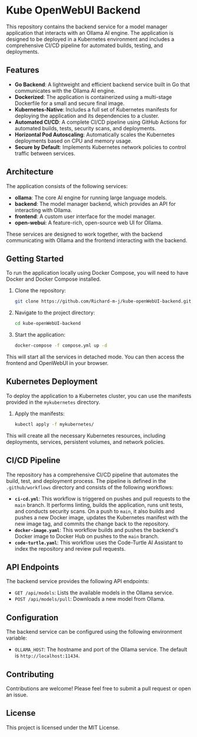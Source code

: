 # Kube OpenWebUI Backend

This repository contains the backend service for a model manager application that interacts with an Ollama AI engine. The application is designed to be deployed in a Kubernetes environment and includes a comprehensive CI/CD pipeline for automated builds, testing, and deployments.

## Features

  * **Go Backend**: A lightweight and efficient backend service built in Go that communicates with the Ollama AI engine.
  * **Dockerized**: The application is containerized using a multi-stage Dockerfile for a small and secure final image.
  * **Kubernetes-Native**: Includes a full set of Kubernetes manifests for deploying the application and its dependencies to a cluster.
  * **Automated CI/CD**: A complete CI/CD pipeline using GitHub Actions for automated builds, tests, security scans, and deployments.
  * **Horizontal Pod Autoscaling**: Automatically scales the Kubernetes deployments based on CPU and memory usage.
  * **Secure by Default**: Implements Kubernetes network policies to control traffic between services.

## Architecture

The application consists of the following services:

  * **ollama**: The core AI engine for running large language models.
  * **backend**: The model manager backend, which provides an API for interacting with Ollama.
  * **frontend**: A custom user interface for the model manager.
  * **open-webui**: A feature-rich, open-source web UI for Ollama.

These services are designed to work together, with the backend communicating with Ollama and the frontend interacting with the backend.

## Getting Started

To run the application locally using Docker Compose, you will need to have Docker and Docker Compose installed.

1.  Clone the repository:
    ```bash
    git clone https://github.com/Richard-m-j/kube-openWebUI-backend.git
    ```
2.  Navigate to the project directory:
    ```bash
    cd kube-openWebUI-backend
    ```
3.  Start the application:
    ```bash
    docker-compose -f compose.yml up -d
    ```

This will start all the services in detached mode. You can then access the frontend and OpenWebUI in your browser.

## Kubernetes Deployment

To deploy the application to a Kubernetes cluster, you can use the manifests provided in the `mykubernetes` directory.

1.  Apply the manifests:
    ```bash
    kubectl apply -f mykubernetes/
    ```

This will create all the necessary Kubernetes resources, including deployments, services, persistent volumes, and network policies.

## CI/CD Pipeline

The repository has a comprehensive CI/CD pipeline that automates the build, test, and deployment process. The pipeline is defined in the `.github/workflows` directory and consists of the following workflows:

  * **`ci-cd.yml`**: This workflow is triggered on pushes and pull requests to the `main` branch. It performs linting, builds the application, runs unit tests, and conducts security scans. On a push to `main`, it also builds and pushes a new Docker image, updates the Kubernetes manifest with the new image tag, and commits the change back to the repository.
  * **`docker-image.yaml`**: This workflow builds and pushes the backend's Docker image to Docker Hub on pushes to the `main` branch.
  * **`code-turtle.yaml`**: This workflow uses the Code-Turtle AI Assistant to index the repository and review pull requests.

## API Endpoints

The backend service provides the following API endpoints:

  * `GET /api/models`: Lists the available models in the Ollama service.
  * `POST /api/models/pull`: Downloads a new model from Ollama.

## Configuration

The backend service can be configured using the following environment variable:

  * `OLLAMA_HOST`: The hostname and port of the Ollama service. The default is `http://localhost:11434`.

## Contributing

Contributions are welcome\! Please feel free to submit a pull request or open an issue.

## License

This project is licensed under the MIT License.